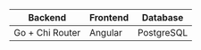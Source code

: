 
| Backend               | Frontend     | Database     |
|-----------------------|--------------|--------------|
| Go + Chi Router       | Angular      | PostgreSQL   |